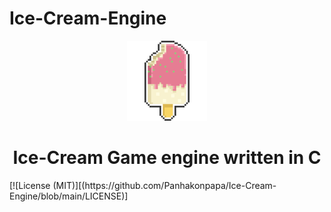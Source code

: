 # Ice-Cream-Engine
<div align="center">
  <a href="https://fyrox.rs/">
    <img src="ice.png" width="128" height="128" alt="Fyrox" />
  </a>
  <h1>Ice-Cream Game engine written in C </h1>
</div>
[![License (MIT)][(https://github.com/Panhakonpapa/Ice-Cream-Engine/blob/main/LICENSE)]
